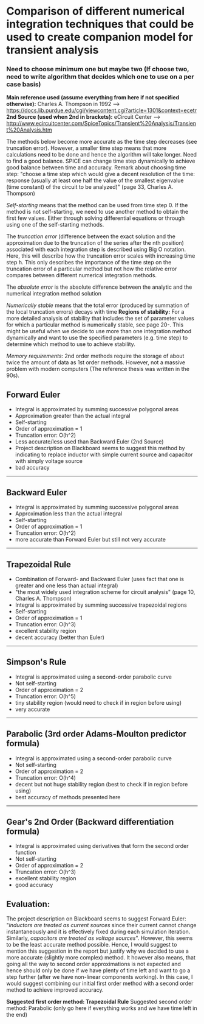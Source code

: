 # Comparison of different numerical integration techniques that could be used to create companion model for transient analysis
### Need to choose minimum one but maybe two (If choose two, need to write algorithm that decides which one to use on a per case basis)

**Main reference used (assume everything from here if not specified otherwise):** Charles A. Thompson in 1992 --> <https://docs.lib.purdue.edu/cgi/viewcontent.cgi?article=1301&context=ecetr>
**2nd Source (used when 2nd in brackets):** eCircuit Center --> <http://www.ecircuitcenter.com/SpiceTopics/Transient%20Analysis/Transient%20Analysis.htm>

The methods below become more accurate as the time step decreases (see truncation error). However, a smaller time step means that more calculations need to be done and hence the algorithm will take longer. Need to find a good balance. SPICE can change time step dynamically to achieve good balance between time and accuracy.
Remark about choosing time step: "choose a time step which would give a decent resolution of the time: response (usually
at least one half the value of the smallest eigenvalue (time constant) of the circuit to be
analyzed)" (page 33, Charles A. Thompson)

*Self-starting* means that the method can be used from time step 0. If the method is not self-starting, we need to use another method to obtain the first few values. Either through solving differential equations or through using one of the self-starting methods.

The *truncation error* (difference between the exact solution and the approximation due to the truncation of the series after the nth position) associated with each integration step is described using Big O notation. Here, this will describe how the truncation error scales with increasing time step h. This only describes the importance of the time step on the truncation error of a particular method but not how the relative error compares between different numerical integration methods.

The *absolute error* is the absolute difference between the analytic and the numerical integration method solution

*Numerically stable* means that the total error (produced by summation of the local truncation errors) decays with time
**Regions of stability:** For a more detailed analysis of stability that includes the set of parameter values for which a particular method is numerically stable, see page 20-. This might be useful when we decide to use more than one integration method dynamically and want to use the specified parameters (e.g. time step) to determine which method to use to achieve stability.

*Memory requirements*: 2nd order methods require the storage of about twice the amount of data as 1st order methods. However, not a massive problem with modern computers (The reference thesis was written in the 90s).

## Forward Euler
- Integral is approximated by summing successive polygonal areas
- Approximation greater than the actual integral
- Self-starting 
- Order of approximation = 1
- Truncation error: O(h^2)
- Less accurate/less used than Backward Euler (2nd Source)
- Project description on Blackboard seems to suggest this method by indicating to replace inductor with simple current source and capacitor with simply voltage source
- bad accuracy

---

## Backward Euler 
- Integral is approximated by summing successive polygonal areas
- Approximation less than the actual integral
- Self-starting 
- Order of approximation = 1
- Truncation error: O(h^2)
- more accurate than Forward Euler but still not very accurate

---

## Trapezoidal Rule
- Combination of Forward- and Backward Euler (uses fact that one is greater and one less than actual integral)
- "the most widely used integration scheme for circuit analysis" (page 10, Charles A. Thompson)
- Integral is approximated by summing successive trapezoidal regions
- Self-starting 
- Order of approximation = 1
- Truncation error: O(h^3)
- excellent stability region
- decent accuracy (better than Euler)

---

## Simpson's Rule
- Integral is approximated using a second-order parabolic curve
- Not self-starting
- Order of approximation = 2
- Truncation error: O(h^5)
- tiny stability region (would need to check if in region before using)
- very accurate

---

## Parabolic (3rd order Adams-Moulton predictor formula)
- Integral is approximated using a second-order parabolic curve
- Not self-starting 
- Order of approximation = 2
- Truncation error: O(h^4)
- decent but not huge stability region (best to check if in region before using)
- best accuracy of methods presented here

---

## Gear's 2nd Order (Backward differentiation formula)
- Integral is approximated using derivatives that form the second order function
- Not self-starting 
- Order of approximation = 2
- Truncation error: O(h^3)
- excellent stability region
- good accuracy


## Evaluation:
The project description on Blackboard seems to suggest Forward Euler: "*inductors are treated as current sources* since their current cannot change instantaneously and it is effectively fixed during each simulation iteration. Similarly,
*capacitors are treated as voltage sources*".
However, this seems to be the least accurate method possible. Hence, I would suggest to mention this suggestion in the report but justify why we decided to use a more accurate (slightly more complex) method. It however also means, that going all the way to second order approximations is not expected and hence should only be done if we have plenty of time left and want to go a step further (after we have non-linear components working). In this case, I would suggest combining our initial first order method with a second order method to achieve improved accuracy.

**Suggested first order method: Trapezoidal Rule**
Suggested second order method: Parabolic (only go here if everything works and we have time left in the end)
